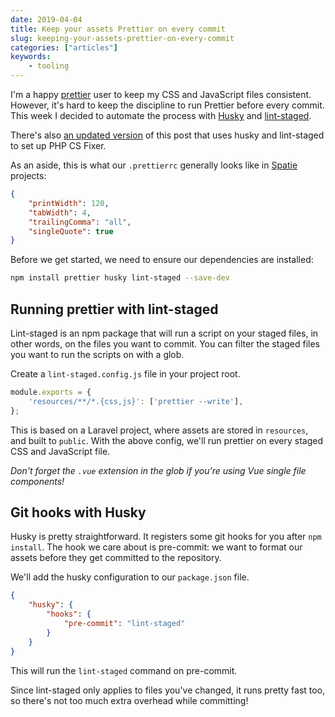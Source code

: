 ```yaml
---
date: 2019-04-04
title: Keep your assets Prettier on every commit
slug: keeping-your-assets-prettier-on-every-commit
categories: ["articles"]
keywords:
    - tooling
---
```


I'm a happy [prettier](https://prettier.io) user to keep my CSS and JavaScript files consistent. However, it's hard to keep the discipline to run Prettier before every commit. This week I decided to automate the process with [Husky](https://github.com/typicode/husky) and [lint-staged](https://github.com/okonet/lint-staged).

<!--more-->

<aside>
There's also <a href="#">an updated version</a> of this post that uses husky and lint-staged to set up PHP CS Fixer.
</aside>

As an aside, this is what our `.prettierrc` generally looks like in [Spatie](https://spatie.be) projects:

```json
{
    "printWidth": 120,
    "tabWidth": 4,
    "trailingComma": "all",
    "singleQuote": true
}
```

Before we get started, we need to ensure our dependencies are installed:

```bash
npm install prettier husky lint-staged --save-dev
```

## Running prettier with lint-staged

Lint-staged is an npm package that will run a script on your staged files, in other words, on the files you want to commit. You can filter the staged files you want to run the scripts on with a glob.

Create a `lint-staged.config.js` file in your project root.

```js
module.exports = {
    'resources/**/*.{css,js}': ['prettier --write'],
};
```

This is based on a Laravel project, where assets are stored in `resources`, and built to `public`. With the above config, we'll run prettier on every staged CSS and JavaScript file.

*Don't forget the `.vue` extension in the glob if you're using Vue single file components!*

## Git hooks with Husky

Husky is pretty straightforward. It registers some git hooks for you after `npm install`. The hook we care about is pre-commit: we want to format our assets before they get committed to the repository.

We'll add the husky configuration to our `package.json` file.

```json
{
    "husky": {
        "hooks": {
            "pre-commit": "lint-staged"
        }
    }
}
```

This will run the `lint-staged` command on pre-commit.

Since lint-staged only applies to files you've changed, it runs pretty fast too, so there's not too much extra overhead while committing!
